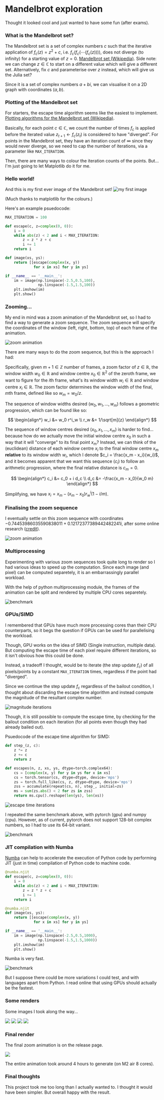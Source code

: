 # Mandelbrot exploration

Thought it looked cool and just wanted to have some fun (after exams).

### What is the Mandelbrot set?

The Mandelbrot set is a set of complex numbers $c$ such that the iterative application of $f_c(z) = z^2 + c$, i.e. $f_c(f_c(\cdots(f_c(z))))$, does not diverge (to infinity) for a starting value of $z=0$. [Mandelbrot set (Wikipedia)](https://en.wikipedia.org/wiki/Mandelbrot_set). Side note: we can change $z \in \mathbb{C}$ to start on a different value which will give a different set. Alternatively, fix $c$ and parameterise over $z$ instead, which will give us the Julia set?

Since it is a set of complex numbers $a + bi$, we can visualise it on a 2D graph with coordinates $(a, b)$.

### Plotting of the Mandelbrot set

For starters, the escape time algorithm seems like the easiest to implement. [Plotting algorithms for the Mandelbrot set (Wikipedia)](https://en.wikipedia.org/wiki/Plotting_algorithms_for_the_Mandelbrot_set).

Basically, for each point $c \in \mathbb{C}$, we count the number of times $f_c$ is applied before the iterated value $z_{t+1} \leftarrow f_c(z_t)$ is considered to have "diverged". For points in the Mandelbrot set, they have an iteration count of $\infty$ since they would never diverge, so we need to cap the number of iterations, via a parameter like `MAX_ITERATION`.

Then, there are many ways to colour the iteration counts of the points. But... I'm just going to let Matplotlib do it for me.

### Hello world!

And this is my first ever image of the Mandelbrot set!
![my first image](docs/first.png)

(Much thanks to matplotlib for the colours.)

Here's an example psuedocode:
```python
MAX_ITERATION = 100

def escape(c, z=complex(0, 0)):
    i = 0
    while abs(z) < 2 and i < MAX_ITERATION:
        z = z * z + c
        i += 1
    return i

def image(xs, ys):
    return [[escape(complex(x, y))
             for x in xs] for y in ys]

if __name__ == '__main__':
    im = image(np.linspace(-2.5,0.5,100),
               np.linspace(-1.5,1.5,100))
    plt.imshow(im)
    plt.show()
```

### Zooming...

My end in mind was a zoom animation of the Mandelbrot set, so I had to find a way to generate a zoom sequence. The zoom sequence will specify the coordinates of the window (left, right, bottom, top) of each frame of the animation.

![zoom animation](docs/zoom1.gif)

There are many ways to do the zoom sequence, but this is the approach I had:

Specifically, given $m + 1 \in \mathbb{Z}$ number of frames, a zoom factor of $z \in \mathbb{R}$, the window width $w_0 \in \mathbb{R}$ and window centre $x_0 \in \mathbb{R}^2$ of the zeroth frame, we want to figure for the $i\text{th}$ frame, what's its window width $w_i \in \mathbb{R}$ and window centre $x_i \in \mathbb{R}$. The zoom factor determines the window width of the final, $m\text{th}$ frame, defined like so $w_m = w_0/z$.

The sequence of window widths desired ($w_0, w_1, ..., w_m$) follows a geometric progression, which can be found like so:

$$ \begin{align*}
w_i &= w_0 r^i_w \\
r_w &= 1/\sqrt[m]{z}
\end{align*} $$

The sequence of window centres desired ($x_0, x_1, ..., x_m$) is harder to find... because how do we actually move the initial window centre $x_0$ in such a way that it will "converge" to its final point $x_m$? Instead, we can think of the (euclidean) distance of each window centre $x_i$ to the final window centre $x_m$ **relative** to its window width $w_i$, which I denote $c_i = \frac{x_m - x_i}{w_i}$, and it becomes apparent that we want this sequence $(c_i)$ to follow an arithmetic progression, where the final relative distance is $c_m = 0$.

$$ \begin{align*}
c_i &= c_0 + i d_c \\
d_c &= -\frac{x_m - x_0}{w_0 m}
\end{align*} $$

Simplifying, we have $x_i = x_m - (x_m - x_0) r_w^i (1 - i / m)$.

### Finalising the zoom sequence

I eventually settle on this zoom sequence with coordinates $-0.74453986035590838011 + 0.12172377389442482241i$, after some online research ([credit](https://www.mrob.com/pub/muency/seahorsevalley.html)).

![zoom animation](docs/zoom2.gif)

### Multiprocessing

Experimenting with various zoom sequences took quite long to render so I had various ideas to speed up the computation. Since each image (and pixel) can be computed separetely, it is an embarrassingly parallel workload.

With the help of python multiprocessing module, the frames of the animation can be split and rendered by multiple CPU cores separetely.

![benchmark](docs/bench1.svg)

### GPUs/SIMD

I remembered that GPUs have much more processing cores than their CPU counterparts, so it begs the question if GPUs can be used for parallelising the workload.

Though, GPU works on the idea of SIMD (Single instruction, multiple data). But computing the escape time of each pixel require different iterations, so it isn't obvious how this could be done.

Instead, a tradeoff I thought, would be to iterate (the step update $f_c$) of all pixels/points by a constant `MAX_ITERATION` times, regardless if the point had "diverged".

Since we continue the step update $f_c$ regardless of the bailout condition, I thought about discarding the escape time algorithm and instead compute the magnitude of the resultant complex number.

![magnitude iterations](docs/magnitude-iterations.gif)

Though, it is still possible to compute the escape time, by checking for the bailout condition on each iteration (for all points even though they had already bailed out).

Psuedocode of the escape time algorithm for SIMD:
```python
def step_(z, c):
    z *= z
    z += c
    return z

def escapes(n, z, xs, ys, dtype=torch.complex64):
    cs = [complex(x, y) for y in ys for x in xs]
    cs = torch.tensor(cs, dtype=dtype, device='mps')
    zs = torch.full_like(cs, z, dtype=dtype, device='mps')
    zss = accumulate(repeat(cs, n), step_, initial=zs)
    ms = sum(zs.abs() < 2 for zs in zss)
    return ms.cpu().reshape(len(ys), len(xs))
```

![escape time iterations](docs/escape-iterations.gif)

I repeated the same benchmark above, with pytorch (gpu) and numpy (cpu). However, as of current, pytorch does not support 128-bit complex numbers, so I had to use its 64-bit variant.

![benchmark](docs/bench2.svg)

### JIT compilation with Numba

[Numba](https://numba.pydata.org/) can help to accelerate the execution of Python code by performing JIT (just in time) compilation of Python code to machine code.

```python
@numba.njit
def escape(c, z=complex(0, 0)):
    i = 0
    while abs(z) < 2 and i < MAX_ITERATION:
        z = z * z + c
        i += 1
    return i

@numba.njit
def image(xs, ys):
    return [[escape(complex(x, y))
             for x in xs] for y in ys]

if __name__ == '__main__':
    im = image(np.linspace(-2.5,0.5,1000),
               np.linspace(-1.5,1.5,1000))
    plt.imshow(im)
    plt.show()
```

Numba is very fast.

![benchmark](docs/bench3.svg)

But I suppose there could be more variations I could test, and with languages apart from Python. I read online that using GPUs should actually be the fastest.

### Some renders

Some images I took along the way...

![](docs/a1.png)
![](docs/a2.png)
![](docs/a4.png)
![](docs/a7.png)

### Final render

The final zoom animation is on the release page.

![](docs/final0.png)

The entire animation took around 4 hours to generate (on M2 air 8 cores).

### Final thoughts

This project took me too long than I actually wanted to. I thought it would have been simpler. But overall happy with the result.